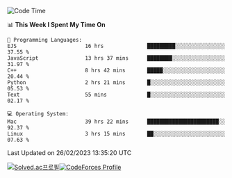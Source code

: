 
<!--START_SECTION:waka-->
![Code Time](http://img.shields.io/badge/Code%20Time-2%2C578%20hrs%2013%20mins-blue)

📊 **This Week I Spent My Time On** 

```text
💬 Programming Languages: 
EJS                      16 hrs              █████████░░░░░░░░░░░░░░░░   37.55 % 
JavaScript               13 hrs 37 mins      ████████░░░░░░░░░░░░░░░░░   31.97 % 
C++                      8 hrs 42 mins       █████░░░░░░░░░░░░░░░░░░░░   20.44 % 
Python                   2 hrs 21 mins       █░░░░░░░░░░░░░░░░░░░░░░░░   05.53 % 
Text                     55 mins             █░░░░░░░░░░░░░░░░░░░░░░░░   02.17 % 

💻 Operating System: 
Mac                      39 hrs 22 mins      ███████████████████████░░   92.37 % 
Linux                    3 hrs 15 mins       ██░░░░░░░░░░░░░░░░░░░░░░░   07.63 % 
```


 Last Updated on 26/02/2023 13:35:20 UTC
<!--END_SECTION:waka-->
[![Solved.ac프로필](http://mazassumnida.wtf/api/generate_badge?boj=hckim96)](https://solved.ac/hckim96)[![CodeForces Profile](https://cf.leed.at?id=hckim96)](https://codeforces.com/profile/hckim96)
